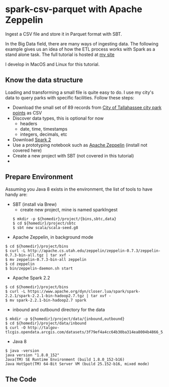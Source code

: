 # spark-csv-parquet with Apache Zeppelin
Ingest a CSV file and store it in Parquet format with SBT.

In the Big Data field, there are many ways of ingesting data. The following example gives us an idea of how the ETL process works with Spark as a stand alone task. The full tutorial is hosted at [my site](http://hernandezgraham.com)

I develop in MacOS and Linux for this tutorial.

## Know the data structure

Loading and transforming a small file is quite easy to do. I use my city's data to query parks with specific facilities. Follow these steps:

* Download the small set of 89 records from [City of Tallahassee city park points](http://talgov-tlcgis.opendata.arcgis.com/datasets/3f79ef4a4cc64b30ba314ea8004b4866_5.csv) as CSV
* Discover data types, this is optional for now
  * headers
  * date, time, timestamps
  * integers, decimals, etc
* Download [Spark 2](https://spark.apache.org/downloads.html)
* Use a prototyping notebook such as [Apache Zeppelin](https://zeppelin.apache.org/download.html) (install not covered here)
* Create a new project with SBT (not covered in this tutorial)
* 


## Prepare Environment
Assuming you Java 8 exists in the environment, the list of tools to have handy are:

* SBT (install via Brew)
  * create new project, mine is named sparkIngest 
  ```shell
  $ mkdir -p ${homedir}/project/{bins,sbtc,data}
  $ cd ${homedir}/project/sbtc
  $ sbt new scala/scala-seed.g8
  ```
* Apache Zeppelin, in background mode
```shell
$ cd ${homedir}/project/bins
$ curl -L http://apache.cs.utah.edu/zeppelin/zeppelin-0.7.3/zeppelin-0.7.3-bin-all.tgz | tar xvf -
$ mv zeppelin-0.7.3-bin-all zeppelin
$ cd zeppelin
$ bin/zeppelin-daemon.sh start
```
* Apache Spark 2.2
```shell
$ cd ${homedir}/project/bins
$ curl -L https://www.apache.org/dyn/closer.lua/spark/spark-2.2.1/spark-2.2.1-bin-hadoop2.7.tgz | tar xvf -
$ mv spark-2.2.1-bin-hadoop2.7 spark
```
* inbound and outbound directory for the data
```shell
$ mkdir -p ${homedir}/project/data/{inbound,outbound}
$ cd ${homedir}/project/data/inbound
$ curl -O http://talgov-tlcgis.opendata.arcgis.com/datasets/3f79ef4a4cc64b30ba314ea8004b4866_5.csv
```
* Java 8

```shell
$ java -version
java version "1.8.0_152"
Java(TM) SE Runtime Environment (build 1.8.0_152-b16)
Java HotSpot(TM) 64-Bit Server VM (build 25.152-b16, mixed mode)
```

## The Code
